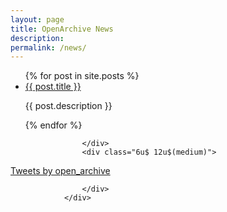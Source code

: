 ```yaml
---
layout: page
title: OpenArchive News
description:
permalink: /news/
---
```


<div class="row">
					<div class="6u 12u$(medium)">
<ul>
  {% for post in site.posts %}
    <li>
      <a href="{{ site.baseurl }}{{ post.url }}">{{ post.title }}</a>
      <p>{{ post.description }}</p>
    </li>
  {% endfor %}
</ul>

					</div>
					<div class="6u$ 12u$(medium)">
<a class="twitter-timeline" href="https://twitter.com/open_archive?ref_src=twsrc%5Etfw">Tweets by open_archive</a> <script async src="https://platform.twitter.com/widgets.js" charset="utf-8"></script>


					</div>
				</div>

